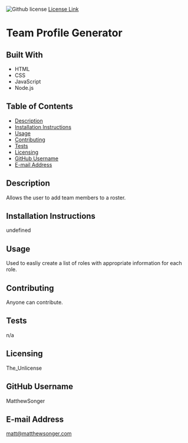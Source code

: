 ![Github license](https://img.shields.io/badge/license-The_Unlicense-blue.svg)
  [License Link](http://choosealicense.com/licenses)

  # Team Profile Generator
  
  ## Built With
  - HTML
  - CSS
  - JavaScript
  - Node.js


  ## Table of Contents
  * [Description](#description)
  * [Installation Instructions](#installation-instructions)
  * [Usage](#usage)
  * [Contributing](#contributing)
  * [Tests](#tests)
  * [Licensing](#licensing)
  * [GitHub Username](#github-username)
  * [E-mail Address](#e-mail-address)
  ## Description
  Allows the user to add team members to a roster.
  
  ## Installation Instructions
  undefined
  
  ## Usage
 Used to easliy create a list of roles with appropriate information for each role.
  
  ## Contributing
  Anyone can contribute.
  
  ## Tests
  n/a
  
  ## Licensing
  The_Unlicense
  
  ## GitHub Username
  MatthewSonger
  
  ## E-mail Address
  matt@matthewsonger.com
